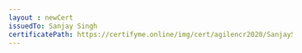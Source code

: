 ```yaml
--- 
layout : newCert 
issuedTo: Sanjay Singh 
certificatePath: https://certifyme.online/img/cert/agilencr2020/SanjaySingh_ad19e.png
--- 
```

